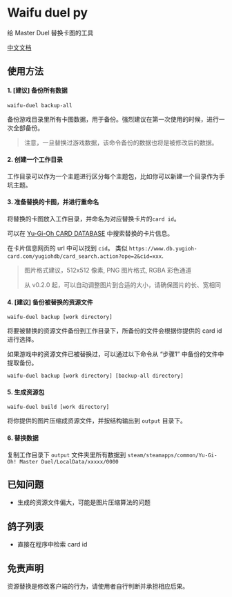 # Waifu duel py

给 Master Duel 替换卡图的工具

[中文文档](./readme_zh.md)

## 使用方法

#### 1. [**建议**] 备份所有数据

```shell
waifu-duel backup-all
```

备份游戏目录里所有卡图数据，用于备份。强烈建议在第一次使用的时候，进行一次全部备份。

> 注意，一旦替换过游戏数据，该命令备份的数据也将是被修改后的数据。

#### 2. 创建一个工作目录

工作目录可以作为一个主题进行区分每个主题包，比如你可以新建一个目录作为手坑主题。

#### 3. 准备替换的卡图，并进行重命名

将替换的卡图放入工作目录，并命名为对应替换卡片的`card id`。

可以在 [Yu-Gi-Oh CARD DATABASE](https://www.db.yugioh-card.com/yugiohdb/) 中搜索替换的卡片信息。

在卡片信息网页的 url 中可以找到 `cid`。 类似 `https://www.db.yugioh-card.com/yugiohdb/card_search.action?ope=2&cid=xxx`.

> 图片格式建议，512x512 像素, PNG 图片格式, RGBA 彩色通道
> 
> 从 v0.2.0 起，可以自动调整图片到合适的大小，请确保图片的长、宽相同

#### 4. [**建议**] 备份被替换的资源文件

```shell
waifu-duel backup [work directory]
```

将要被替换的资源文件备份到工作目录下，所备份的文件会根据你提供的 card id 进行选择。

如果游戏中的资源文件已被替换过，可以通过以下命令从 “步骤1” 中备份的文件中提取备份。

```shell
waifu-duel backup [work directory] [backup-all directory]
```

#### 5. 生成资源包

```shell
waifu-duel build [work directory]
```

将你提供的图片压缩成资源文件，并按结构输出到 `output` 目录下。

#### 6. 替换数据

复制工作目录下 `output` 文件夹里所有数据到 `steam/steamapps/common/Yu-Gi-Oh! Master Duel/LocalData/xxxxx/0000`


## 已知问题

+ 生成的资源文件偏大，可能是图片压缩算法的问题

## 鸽子列表

+ 直接在程序中检索 card id

## 免责声明

资源替换是修改客户端的行为，请使用者自行判断并承担相应后果。
